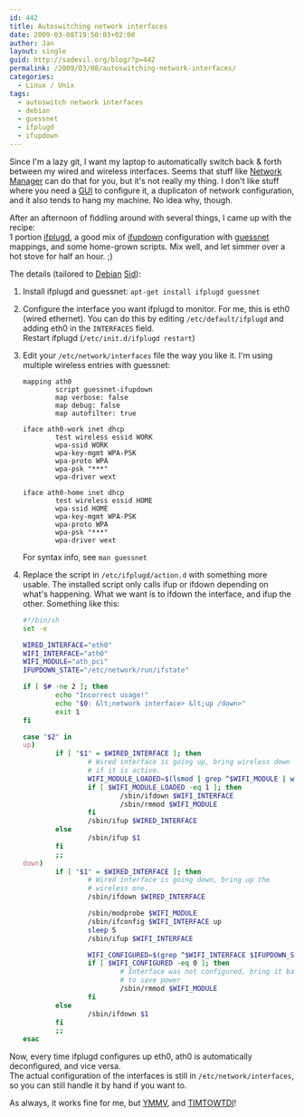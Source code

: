 ```yaml
---
id: 442
title: Autoswitching network interfaces
date: 2009-03-08T19:50:03+02:00
author: Jan
layout: single
guid: http://sadevil.org/blog/?p=442
permalink: /2009/03/08/autoswitching-network-interfaces/
categories:
  - Linux / Unix
tags:
  - autoswitch network interfaces
  - debian
  - guessnet
  - ifplugd
  - ifupdown
---
```

Since I'm a lazy git, I want my laptop to automatically switch back & forth between my wired and wireless interfaces. Seems that stuff like [Network Manager](http://projects.gnome.org/NetworkManager/) can do that for you, but it's not really my thing. I don't like stuff where you need a [GUI](http://en.wikipedia.org/wiki/Graphical_user_interface) to configure it, a duplicaton of network configuration, and it also tends to hang my machine. No idea why, though.

After an afternoon of fiddling around with several things, I came up with the recipe:  
1 portion [ifplugd](http://0pointer.de/lennart/projects/ifplugd/), a good mix of [ifupdown](http://packages.debian.org/ifupdown) configuration with [guessnet](http://guessnet.alioth.debian.org/) mappings, and some home-grown scripts. Mix well, and let simmer over a hot stove for half an hour. ;)

The details (tailored to [Debian](http://www.debian.org) [Sid](http://www.debian.org/releases/unstable/)):

1. Install ifplugd and guessnet: `apt-get install ifplugd guessnet`
2. Configure the interface you want ifplugd to monitor. For me, this is eth0 (wired ethernet). You can do this by editing `/etc/default/ifplugd` and adding eth0 in the `INTERFACES` field.  
Restart ifplugd (`/etc/init.d/ifplugd restart`)
3. Edit your `/etc/network/interfaces` file the way you like it. I'm using multiple wireless entries with guessnet:

    ```
    mapping ath0
            script guessnet-ifupdown
            map verbose: false
            map debug: false
            map autofilter: true
    
    iface ath0-work inet dhcp
            test wireless essid WORK
            wpa-ssid WORK
            wpa-key-mgmt WPA-PSK
            wpa-proto WPA
            wpa-psk "***"
            wpa-driver wext
    
    iface ath0-home inet dhcp
            test wireless essid HOME
            wpa-ssid HOME
            wpa-key-mgmt WPA-PSK
            wpa-proto WPA
            wpa-psk "***"
            wpa-driver wext
    ```
    
    For syntax info, see `man guessnet` 
    
4. Replace the script in `/etc/ifplugd/action.d` with something more usable. The installed script only calls ifup or ifdown depending on what's happening. What we want is to ifdown the interface, and ifup the other. 
Something like this:
        
    ```bash
    #!/bin/sh
    set -e
    
    WIRED_INTERFACE="eth0"
    WIFI_INTERFACE="ath0"
    WIFI_MODULE="ath_pci"
    IFUPDOWN_STATE="/etc/network/run/ifstate"
    
    if [ $# -ne 2 ]; then
            echo "Incorrect usage!"
            echo "$0: &lt;network interface> &lt;up /down>"
            exit 1
    fi
    
    case "$2" in
    up)
            if [ "$1" = $WIRED_INTERFACE ]; then
                    # Wired interface is going up, bring wireless down
                    # if it is active.
                    WIFI_MODULE_LOADED=$(lsmod | grep ^$WIFI_MODULE | wc -l)
                    if [ $WIFI_MODULE_LOADED -eq 1 ]; then
                            /sbin/ifdown $WIFI_INTERFACE
                            /sbin/rmmod $WIFI_MODULE
                    fi
                    /sbin/ifup $WIRED_INTERFACE
            else
                    /sbin/ifup $1
            fi
            ;;
    down)
            if [ "$1" = $WIRED_INTERFACE ]; then
                    # Wired interface is going down, bring up the
                    # wireless one.
                    /sbin/ifdown $WIRED_INTERFACE
    
                    /sbin/modprobe $WIFI_MODULE
                    /sbin/ifconfig $WIFI_INTERFACE up
                    sleep 5
                    /sbin/ifup $WIFI_INTERFACE
    
                    WIFI_CONFIGURED=$(grep ^$WIFI_INTERFACE $IFUPDOWN_STATE | wc -l)
                    if [ $WIFI_CONFIGURED -eq 0 ]; then
                            # Interface was not configured, bring it back down
                            # to save power
                            /sbin/rmmod $WIFI_MODULE
                    fi
            else
                    /sbin/ifdown $1
            fi
            ;;
    esac
    ``` 
    
Now, every time ifplugd configures up eth0, ath0 is automatically deconfigured, and vice versa.  
The actual configuration of the interfaces is still in `/etc/network/interfaces`, so you can still handle it by hand if you want to.
    
As always, it works fine for me, but [YMMV](http://en.wiktionary.org/wiki/YMMV), and [TIMTOWTDI](http://en.wiktionary.org/wiki/TIMTOWTDI)!